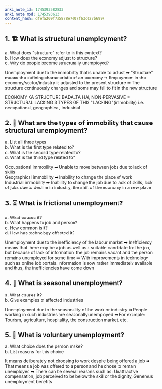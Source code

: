 ```yaml
---
anki_note_id: 1745393582833
anki_note_mod: 1745393613
content_hash: dfefa209f7a5878e7e07f63d027b6997
---
```


## 1. 🏗️ What is structural unemployment?  
a. What does "structure" refer to in this context?  
b. How does the economy adjust to structure?  
c. Why do people become structurally unemployed?

Unemployment due to the immobility that is unable to adjust ➡ "Structure" means the defining characteristic of an economy ➡ Employment in the economy/sector/industry is adjusted to the present structure ➡ The structure continuously changes and some may fail to fit in the new structure  
  
ECONOMY KA STRUCTURE BADALTA HAI, NON-PERVASIVE = STRUCTURAL LACKING 3 TYPES OF THIS "LACKING"(immobility) i.e. occupational, geographical, industrial.

## 2. 🚫 What are the types of immobility that cause structural unemployment?  
a. List all three types  
b. What is the first type related to?  
c. What is the second type related to?  
d. What is the third type related to?

Occupational immobility ➡ Unable to move between jobs due to lack of skills   
Geographical immobility ➡ Inability to change the place of work   
Industrial immobility ➡ Inability to change the job due to lack of skills, lack of jobs due to decline in industry, the shift of the economy in a new place

## 3. ⏳ What is frictional unemployment?  
a. What causes it?  
b. What happens to job and person?  
c. How common is it?  
d. How has technology affected it?

Unemployment due to the inefficiency of the labour market ➡ Inefficiency means that there may be a job as well as a suitable candidate for the job, but because of lack of information, the job remains vacant and the person remains unemployed for some time ➡ With improvements in technology such as online job portals, information is now rather immediately available and thus, the inefficiencies have come down

## 4. 🌱 What is seasonal unemployment?  
a. What causes it?  
b. Give examples of affected industries

Unemployment due to the seasonality of the work or industry ➡ People working in such industries are seasonally unemployed ➡ For example: Tourism, agriculture, hospitality, the construction market, etc.

## 5. 🛑 What is voluntary unemployment?  
a. What choice does the person make?  
b. List reasons for this choice

It means deliberately not choosing to work despite being offered a job ➡ That means a job was offered to a person and he chose to remain unemployed ➡ There can be several reasons such as: Unattractive compensation, job perceived to be below the skill or the dignity, Generous unemployment benefits
